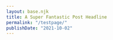```yaml
---
layout: base.njk
title: A Super Fantastic Post Headline
permalink: "/testpage/"
publishDate: "2021-10-02"
---
```

